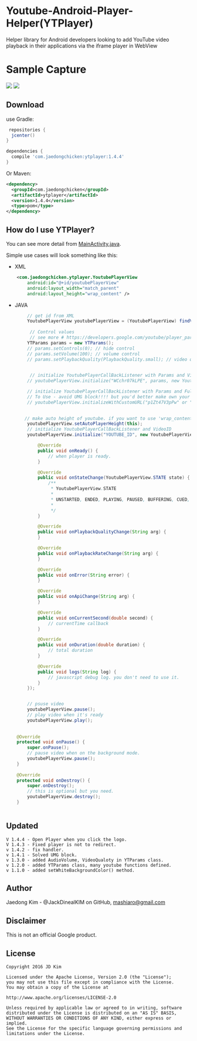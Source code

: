 Youtube-Android-Player-Helper(YTPlayer)
=====
Helper library for Android developers looking to add YouTube video playback in their applications via the iframe player in WebView

Sample Capture
=====

![](capture1.png)
![](capture2.png)

Download
--------
use Gradle:

```gradle
 repositories {
  jcenter()
}

dependencies {
  compile 'com.jaedongchicken:ytplayer:1.4.4'
}
```

Or Maven:

```xml
<dependency>
  <groupId>com.jaedongchicken</groupId>
  <artifactId>ytplayer</artifactId>
  <version>1.4.4</version>
  <type>pom</type>
</dependency>
```


How do I use YTPlayer?
-------------------
You can see more detail from [MainActivity.java][1].

Simple use cases will look something like this:
* XML

```xml
    <com.jaedongchicken.ytplayer.YoutubePlayerView
        android:id="@+id/youtubePlayerView"
        android:layout_width="match_parent"
        android:layout_height="wrap_content" />

```

* JAVA

```java
        // get id from XML
        YoutubePlayerView youtubePlayerView = (YoutubePlayerView) findViewById(R.id.youtubePlayerView);
       
         // Control values
         // see more # https://developers.google.com/youtube/player_parameters?hl=en
        YTParams params = new YTParams();
        // params.setControls(0); // hide control
        // params.setVolume(100); // volume control
        // params.setPlaybackQuality(PlaybackQuality.small); // video quality control

        
         // initialize YoutubePlayerCallBackListener with Params and VideoID
        // youtubePlayerView.initialize("WCchr07kLPE", params, new YoutubePlayerView.YouTubeListener())

		// initialize YoutubePlayerCallBackListener with Params and Full Video URL
        // To Use - avoid UMG block!!!! but you'd better make own your server for your real service.
        // youtubePlayerView.initializeWithCustomURL("p1Zt47V3pPw" or "http://jaedong.net/youtube/p1Zt47V3pPw", params, new YoutubePlayerView.YouTubeListener())
        

       // make auto height of youtube. if you want to use 'wrap_content'
        youtubePlayerView.setAutoPlayerHeight(this);
        // initialize YoutubePlayerCallBackListener and VideoID
        youtubePlayerView.initialize("YOUTUBE_ID", new YoutubePlayerView.YouTubeListener() {

            @Override
            public void onReady() {
                // when player is ready.
            }

            @Override
            public void onStateChange(YoutubePlayerView.STATE state) {
                /**
                 * YoutubePlayerView.STATE
                 *
                 * UNSTARTED, ENDED, PLAYING, PAUSED, BUFFERING, CUED, NONE
                 *
                 */
            }

            @Override
            public void onPlaybackQualityChange(String arg) {
            }

            @Override
            public void onPlaybackRateChange(String arg) {
            }

            @Override
            public void onError(String error) {
            }

            @Override
            public void onApiChange(String arg) {
            }

            @Override
            public void onCurrentSecond(double second) {
                // currentTime callback
            }

            @Override
            public void onDuration(double duration) {
                // total duration
            }

            @Override
            public void logs(String log) {
                // javascript debug log. you don't need to use it.
            }
        });


        // psuse video
        youtubePlayerView.pause();
        // play video when it's ready
        youtubePlayerView.play();
        
    
    @Override
    protected void onPause() {
        super.onPause();
        // pause video when on the background mode.
        youtubePlayerView.pause();
    }
    
    @Override
    protected void onDestroy() {
        super.onDestroy();
        // this is optional but you need.
        youtubePlayerView.destroy();
    }
    
```


Updated
------
```
V 1.4.4 - Open Player when you click the logo.
V 1.4.3 - Fixed player is not to redirect.
v 1.4.2 - fix handler.
v 1.4.1 - Solved UMG block.
v 1.3.0 - added AudioVolume, VideoQualoty in YTParams class.
v 1.2.0 - added YTParams class, many youtube functions defined.
v 1.1.0 - added setWhiteBackgroundColor() method.
```

Author
------
Jaedong Kim - @JackDinealKIM on GitHub, mashiaro@gmail.com


Disclaimer
---------
This is not an official Google product.

License
-------
```code
Copyright 2016 JD Kim

Licensed under the Apache License, Version 2.0 (the "License");
you may not use this file except in compliance with the License.
You may obtain a copy of the License at

http://www.apache.org/licenses/LICENSE-2.0

Unless required by applicable law or agreed to in writing, software
distributed under the License is distributed on an "AS IS" BASIS,
WITHOUT WARRANTIES OR CONDITIONS OF ANY KIND, either express or implied.
See the License for the specific language governing permissions and
limitations under the License.
```

[1]: https://github.com/JackDinealKIM/youtube-android-player-helper/blob/master/app/src/main/java/com/jaedongchicken/ytplayer_sample/MainActivity.java



